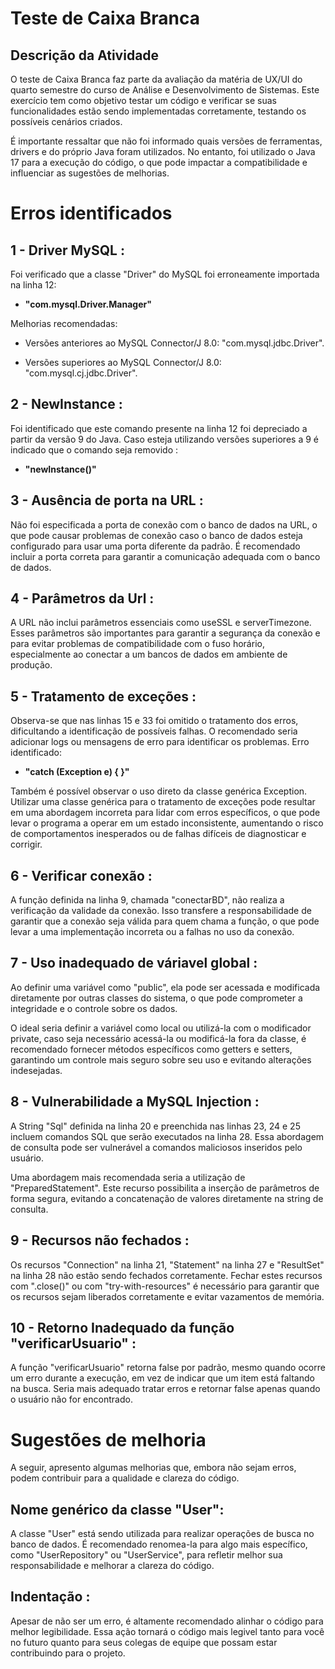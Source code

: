 # Teste de Caixa Branca

## Descrição da Atividade

O teste de Caixa Branca faz parte da avaliação da matéria de UX/UI do quarto semestre do curso de Análise e Desenvolvimento de Sistemas. Este exercício tem como objetivo testar um código e verificar se suas funcionalidades estão sendo implementadas corretamente, testando os possíveis cenários criados.

É importante ressaltar que não foi informado quais versões de ferramentas, drivers e do próprio Java foram utilizados. No entanto, foi utilizado o Java 17 para a execução do código, o que pode impactar a compatibilidade e influenciar as sugestões de melhorias.


# **Erros identificados**


## **1 - Driver MySQL :** 

Foi verificado que a classe "Driver" do MySQL foi erroneamente importada na linha 12:

- **"com.mysql.Driver.Manager"**

Melhorias recomendadas:

- Versões anteriores ao MySQL Connector/J 8.0: "com.mysql.jdbc.Driver".
  
- Versões superiores ao MySQL Connector/J 8.0: "com.mysql.cj.jdbc.Driver".


## **2 - NewInstance :** 

Foi identificado que este comando presente na linha 12 foi depreciado a partir da versão 9 do Java. Caso esteja utilizando versões superiores a 9 é indicado que o comando seja removido :

- **"newInstance()"**

## **3 - Ausência de porta na URL :** 

Não foi especificada a porta de conexão com o banco de dados na URL, o que pode causar problemas de conexão caso o banco de dados esteja configurado para usar uma porta diferente da padrão. É recomendado incluir a porta correta para garantir a comunicação adequada com o banco de dados.

## **4 - Parâmetros da Url :** 

A URL não inclui parâmetros essenciais como useSSL e serverTimezone. Esses parâmetros são importantes para garantir a segurança da conexão e para evitar problemas de compatibilidade com o fuso horário, especialmente ao conectar a um bancos de dados em ambiente de produção.

## **5 - Tratamento de exceções :** 

Observa-se que nas linhas 15 e 33 foi omitido o tratamento dos erros, dificultando a identificação de possíveis falhas. O recomendado seria adicionar logs ou mensagens de erro para identificar os problemas. Erro identificado:

- **"catch (Exception e) { }"**

Também é possível observar o uso direto da classe genérica Exception. Utilizar uma classe genérica para o tratamento de exceções pode resultar em uma abordagem incorreta para lidar com erros específicos, o que pode levar o programa a operar em um estado inconsistente, aumentando o risco de comportamentos inesperados ou de falhas difíceis de diagnosticar e corrigir.


## **6 - Verificar conexão :** 

A função definida na linha 9, chamada "conectarBD", não realiza a verificação da validade da conexão. Isso transfere a responsabilidade de garantir que a conexão seja válida para quem chama a função, o que pode levar a uma implementação incorreta ou a falhas no uso da conexão.

## **7 - Uso inadequado de váriavel global :** 

Ao definir uma variável como "public", ela pode ser acessada e modificada diretamente por outras classes do sistema, o que pode comprometer a integridade e o controle sobre os dados. 

O ideal seria definir a variável como local ou utilizá-la com o modificador private, caso seja necessário acessá-la ou modificá-la fora da classe, é recomendado fornecer métodos específicos como getters e setters, garantindo um controle mais seguro sobre seu uso e evitando alterações indesejadas.

## **8 - Vulnerabilidade a MySQL Injection :** 

A String "Sql" definida na linha 20 e preenchida nas linhas 23, 24 e 25 incluem comandos SQL que serão executados na linha 28. Essa abordagem de consulta pode ser vulnerável a comandos maliciosos inseridos pelo usuário.

Uma abordagem mais recomendada seria a utilização de "PreparedStatement". Este recurso possibilita a inserção de parâmetros de forma segura, evitando a concatenação de valores diretamente na string de consulta. 

## **9 - Recursos não fechados :** 

Os recursos "Connection" na linha 21, "Statement" na linha 27 e "ResultSet" na linha 28 não estão sendo fechados corretamente. Fechar estes recursos com ".close()" ou com "try-with-resources" é necessário para garantir que os recursos sejam liberados corretamente e evitar vazamentos de memória.

## **10 - Retorno Inadequado da função "verificarUsuario"  :** 

A função "verificarUsuario" retorna false por padrão, mesmo quando ocorre um erro durante a execução, em vez de indicar que um item está faltando na busca. Seria mais adequado tratar erros e retornar false apenas quando o usuário não for encontrado.

#  **Sugestões de melhoria**

A seguir, apresento algumas melhorias que, embora não sejam erros, podem contribuir para a qualidade e clareza do código.



## **Nome genérico da classe "User":**

A classe "User" está sendo utilizada para realizar operações de busca no banco de dados. É recomendado renomea-la para algo mais específico, como "UserRepository" ou "UserService", para refletir melhor sua responsabilidade e melhorar a clareza do código.

## **Indentação :**

Apesar de não ser um erro, é altamente recomendado alinhar o código para melhor legibilidade. Essa ação tornará o código mais legivel tanto para você no futuro quanto para seus colegas de equipe que possam estar contribuindo para o projeto.
